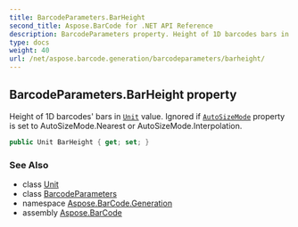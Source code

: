 ```yaml
---
title: BarcodeParameters.BarHeight
second_title: Aspose.BarCode for .NET API Reference
description: BarcodeParameters property. Height of 1D barcodes bars in Unit value. Ignored if AutoSizeMode property is set to AutoSizeMode.Nearest or AutoSizeMode.Interpolation
type: docs
weight: 40
url: /net/aspose.barcode.generation/barcodeparameters/barheight/
---
```

## BarcodeParameters.BarHeight property

Height of 1D barcodes' bars in [`Unit`](../../unit/) value. Ignored if [`AutoSizeMode`](../../basegenerationparameters/autosizemode/) property is set to AutoSizeMode.Nearest or AutoSizeMode.Interpolation.

```csharp
public Unit BarHeight { get; set; }
```

### See Also

* class [Unit](../../unit/)
* class [BarcodeParameters](../)
* namespace [Aspose.BarCode.Generation](../../../aspose.barcode.generation/)
* assembly [Aspose.BarCode](../../../)


